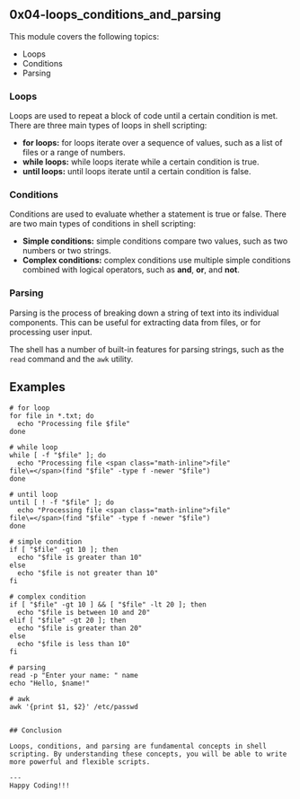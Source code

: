 ## 0x04-loops_conditions_and_parsing

This module covers the following topics:

* Loops
* Conditions
* Parsing

### Loops

Loops are used to repeat a block of code until a certain condition is met. There are three main types of loops in shell scripting:

* **for loops:** for loops iterate over a sequence of values, such as a list of files or a range of numbers.
* **while loops:** while loops iterate while a certain condition is true.
* **until loops:** until loops iterate until a certain condition is false.

### Conditions

Conditions are used to evaluate whether a statement is true or false. There are two main types of conditions in shell scripting:

* **Simple conditions:** simple conditions compare two values, such as two numbers or two strings.
* **Complex conditions:** complex conditions use multiple simple conditions combined with logical operators, such as **and**, **or**, and **not**.

### Parsing

Parsing is the process of breaking down a string of text into its individual components. This can be useful for extracting data from files, or for processing user input.

The shell has a number of built-in features for parsing strings, such as the `read` command and the `awk` utility.

## Examples

```shell
# for loop
for file in *.txt; do
  echo "Processing file $file"
done

# while loop
while [ -f "$file" ]; do
  echo "Processing file <span class="math-inline">file"
file\=</span>(find "$file" -type f -newer "$file")
done

# until loop
until [ ! -f "$file" ]; do
  echo "Processing file <span class="math-inline">file"
file\=</span>(find "$file" -type f -newer "$file")
done

# simple condition
if [ "$file" -gt 10 ]; then
  echo "$file is greater than 10"
else
  echo "$file is not greater than 10"
fi

# complex condition
if [ "$file" -gt 10 ] && [ "$file" -lt 20 ]; then
  echo "$file is between 10 and 20"
elif [ "$file" -gt 20 ]; then
  echo "$file is greater than 20"
else
  echo "$file is less than 10"
fi

# parsing
read -p "Enter your name: " name
echo "Hello, $name!"

# awk
awk '{print $1, $2}' /etc/passwd


## Conclusion

Loops, conditions, and parsing are fundamental concepts in shell scripting. By understanding these concepts, you will be able to write more powerful and flexible scripts.

---
Happy Coding!!!
